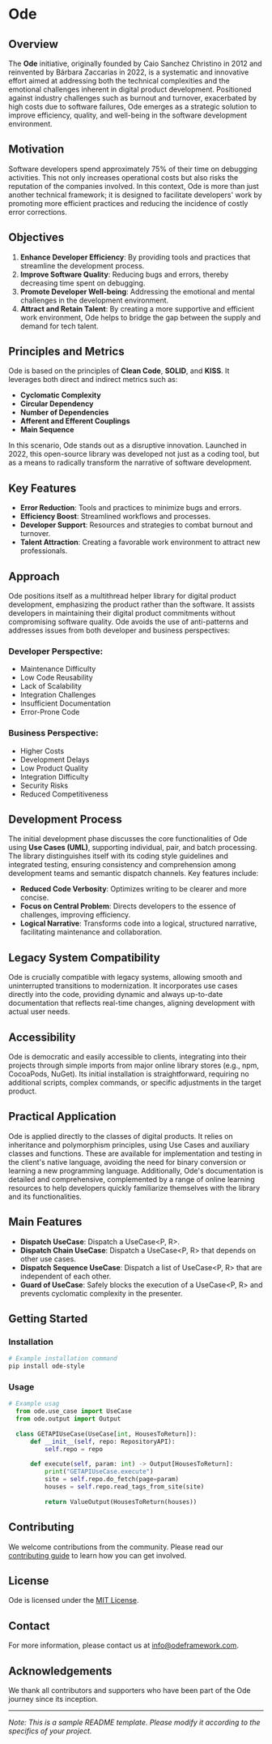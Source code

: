 # Ode

## Overview

The **Ode** initiative, originally founded by Caio Sanchez Christino in 2012 and reinvented by Bárbara Zaccarias in 2022, is a systematic and innovative effort aimed at addressing both the technical complexities and the emotional challenges inherent in digital product development. Positioned against industry challenges such as burnout and turnover, exacerbated by high costs due to software failures, Ode emerges as a strategic solution to improve efficiency, quality, and well-being in the software development environment.

## Motivation

Software developers spend approximately 75% of their time on debugging activities. This not only increases operational costs but also risks the reputation of the companies involved. In this context, Ode is more than just another technical framework; it is designed to facilitate developers' work by promoting more efficient practices and reducing the incidence of costly error corrections.

## Objectives

1. **Enhance Developer Efficiency**: By providing tools and practices that streamline the development process.
2. **Improve Software Quality**: Reducing bugs and errors, thereby decreasing time spent on debugging.
3. **Promote Developer Well-being**: Addressing the emotional and mental challenges in the development environment.
4. **Attract and Retain Talent**: By creating a more supportive and efficient work environment, Ode helps to bridge the gap between the supply and demand for tech talent.

## Principles and Metrics

Ode is based on the principles of **Clean Code**, **SOLID**, and **KISS**. It leverages both direct and indirect metrics such as:

- **Cyclomatic Complexity**
- **Circular Dependency**
- **Number of Dependencies**
- **Afferent and Efferent Couplings**
- **Main Sequence**

In this scenario, Ode stands out as a disruptive innovation. Launched in 2022, this open-source library was developed not just as a coding tool, but as a means to radically transform the narrative of software development.

## Key Features

- **Error Reduction**: Tools and practices to minimize bugs and errors.
- **Efficiency Boost**: Streamlined workflows and processes.
- **Developer Support**: Resources and strategies to combat burnout and turnover.
- **Talent Attraction**: Creating a favorable work environment to attract new professionals.

## Approach

Ode positions itself as a multithread helper library for digital product development, emphasizing the product rather than the software. It assists developers in maintaining their digital product commitments without compromising software quality. Ode avoids the use of anti-patterns and addresses issues from both developer and business perspectives:

### Developer Perspective:
- Maintenance Difficulty
- Low Code Reusability
- Lack of Scalability
- Integration Challenges
- Insufficient Documentation
- Error-Prone Code

### Business Perspective:
- Higher Costs
- Development Delays
- Low Product Quality
- Integration Difficulty
- Security Risks
- Reduced Competitiveness

## Development Process

The initial development phase discusses the core functionalities of Ode using **Use Cases (UML)**, supporting individual, pair, and batch processing. The library distinguishes itself with its coding style guidelines and integrated testing, ensuring consistency and comprehension among development teams and semantic dispatch channels. Key features include:

- **Reduced Code Verbosity**: Optimizes writing to be clearer and more concise.
- **Focus on Central Problem**: Directs developers to the essence of challenges, improving efficiency.
- **Logical Narrative**: Transforms code into a logical, structured narrative, facilitating maintenance and collaboration.

## Legacy System Compatibility

Ode is crucially compatible with legacy systems, allowing smooth and uninterrupted transitions to modernization. It incorporates use cases directly into the code, providing dynamic and always up-to-date documentation that reflects real-time changes, aligning development with actual user needs.

## Accessibility

Ode is democratic and easily accessible to clients, integrating into their projects through simple imports from major online library stores (e.g., npm, CocoaPods, NuGet). Its initial installation is straightforward, requiring no additional scripts, complex commands, or specific adjustments in the target product.

## Practical Application

Ode is applied directly to the classes of digital products. It relies on inheritance and polymorphism principles, using Use Cases and auxiliary classes and functions. These are available for implementation and testing in the client's native language, avoiding the need for binary conversion or learning a new programming language. Additionally, Ode's documentation is detailed and comprehensive, complemented by a range of online learning resources to help developers quickly familiarize themselves with the library and its functionalities.

## Main Features

- **Dispatch UseCase**: Dispatch a UseCase<P, R>.
- **Dispatch Chain UseCase**: Dispatch a UseCase<P, R> that depends on other use cases.
- **Dispatch Sequence UseCase**: Dispatch a list of UseCase<P, R> that are independent of each other.
- **Guard of UseCase**: Safely blocks the execution of a UseCase<P, R> and prevents cyclomatic complexity in the presenter.

## Getting Started

### Installation

```bash
# Example installation command
pip install ode-style
```

### Usage

```python
# Example usag
  from ode.use_case import UseCase
  from ode.output import Output
  
  class GETAPIUseCase(UseCase[int, HousesToReturn]):
      def __init__(self, repo: RepositoryAPI):
          self.repo = repo
  
      def execute(self, param: int) -> Output[HousesToReturn]:
          print("GETAPIUseCase.execute")
          site = self.repo.do_fetch(page=param)
          houses = self.repo.read_tags_from_site(site)
          
          return ValueOutput(HousesToReturn(houses))
```

## Contributing

We welcome contributions from the community. Please read our [contributing guide](CONTRIBUTING.md) to learn how you can get involved.

## License

Ode is licensed under the [MIT License](LICENSE).

## Contact

For more information, please contact us at info@odeframework.com.

## Acknowledgements

We thank all contributors and supporters who have been part of the Ode journey since its inception.

---

*Note: This is a sample README template. Please modify it according to the specifics of your project.*
